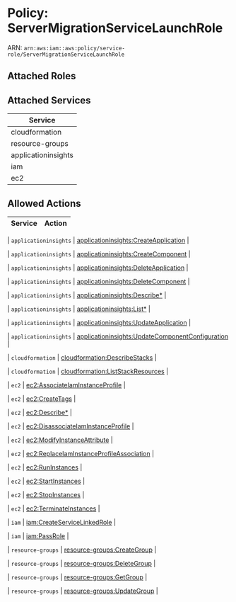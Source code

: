 # Policy: ServerMigrationServiceLaunchRole

ARN: `arn:aws:iam::aws:policy/service-role/ServerMigrationServiceLaunchRole`

## Attached Roles

## Attached Services

| Service |
|---------|
| cloudformation |
| resource-groups |
| applicationinsights |
| iam |
| ec2 |

## Allowed Actions

| Service | Action |
|:-------:|--------|

| `applicationinsights` | [applicationinsights:CreateApplication](../actions.md#applicationinsights:createapplication) |

| `applicationinsights` | [applicationinsights:CreateComponent](../actions.md#applicationinsights:createcomponent) |

| `applicationinsights` | [applicationinsights:DeleteApplication](../actions.md#applicationinsights:deleteapplication) |

| `applicationinsights` | [applicationinsights:DeleteComponent](../actions.md#applicationinsights:deletecomponent) |

| `applicationinsights` | [applicationinsights:Describe*](../actions.md#applicationinsights:describeall) |

| `applicationinsights` | [applicationinsights:List*](../actions.md#applicationinsights:listall) |

| `applicationinsights` | [applicationinsights:UpdateApplication](../actions.md#applicationinsights:updateapplication) |

| `applicationinsights` | [applicationinsights:UpdateComponentConfiguration](../actions.md#applicationinsights:updatecomponentconfiguration) |

| `cloudformation` | [cloudformation:DescribeStacks](../actions.md#cloudformation:describestacks) |

| `cloudformation` | [cloudformation:ListStackResources](../actions.md#cloudformation:liststackresources) |

| `ec2` | [ec2:AssociateIamInstanceProfile](../actions.md#ec2:associateiaminstanceprofile) |

| `ec2` | [ec2:CreateTags](../actions.md#ec2:createtags) |

| `ec2` | [ec2:Describe*](../actions.md#ec2:describeall) |

| `ec2` | [ec2:DisassociateIamInstanceProfile](../actions.md#ec2:disassociateiaminstanceprofile) |

| `ec2` | [ec2:ModifyInstanceAttribute](../actions.md#ec2:modifyinstanceattribute) |

| `ec2` | [ec2:ReplaceIamInstanceProfileAssociation](../actions.md#ec2:replaceiaminstanceprofileassociation) |

| `ec2` | [ec2:RunInstances](../actions.md#ec2:runinstances) |

| `ec2` | [ec2:StartInstances](../actions.md#ec2:startinstances) |

| `ec2` | [ec2:StopInstances](../actions.md#ec2:stopinstances) |

| `ec2` | [ec2:TerminateInstances](../actions.md#ec2:terminateinstances) |

| `iam` | [iam:CreateServiceLinkedRole](../actions.md#iam:createservicelinkedrole) |

| `iam` | [iam:PassRole](../actions.md#iam:passrole) |

| `resource-groups` | [resource-groups:CreateGroup](../actions.md#resource-groups:creategroup) |

| `resource-groups` | [resource-groups:DeleteGroup](../actions.md#resource-groups:deletegroup) |

| `resource-groups` | [resource-groups:GetGroup](../actions.md#resource-groups:getgroup) |

| `resource-groups` | [resource-groups:UpdateGroup](../actions.md#resource-groups:updategroup) |
